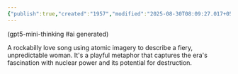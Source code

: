 ```yaml
---
{"publish":true,"created":"1957","modified":"2025-08-30T08:09:27.017+05:30","cssclasses":""}
---
```



(gpt5-mini-thinking #ai generated)

A rockabilly love song using atomic imagery to describe a fiery, unpredictable woman. It's a playful metaphor that captures the era's fascination with nuclear power and its potential for destruction.
